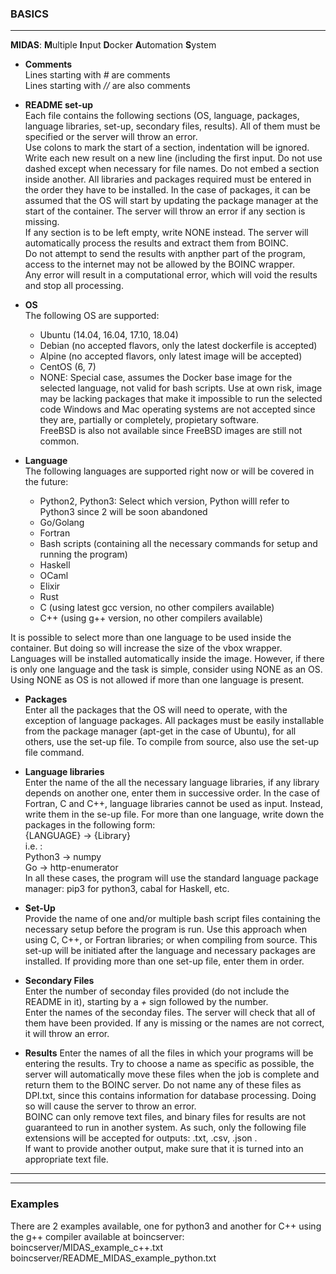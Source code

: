 ### BASICS

-----

**MIDAS**: **M**ultiple **I**nput **D**ocker **A**utomation **S**ystem


* **Comments**  
Lines starting with *#* are comments  
Lines starting with *//* are also comments  

* **README set-up**  
Each file contains the following sections (OS, language, packages, language libraries, set-up, secondary files, results). All of them
must be specified or the server will throw an error.  
Use colons to mark the start of a section, indentation will be ignored. Write each new result on a new line (including the first input.
Do not use dashed except when necessary for file names. Do not embed a section inside another. All libraries and packages required must be
entered in the order they have to be installed. In the case of packages, it can be assumed that the OS will start by updating the package manager
at the start of the container. 
The server will throw an error if any section is missing.  
If any section is to be left empty, write NONE instead.
The server will automatically process the results and extract them from BOINC.  
Do not attempt to send the results with anpther part of the program, access to the internet may not be allowed by the BOINC wrapper.  
Any error will result in a computational error, which will void the results and stop all processing.  

* **OS**  
The following OS are supported:
	* Ubuntu (14.04, 16.04, 17.10, 18.04)  
	* Debian (no accepted flavors, only the latest dockerfile is accepted)  
	* Alpine (no accepted flavors, only latest image will be accepted)  
	* CentOS (6, 7)  
	* NONE: Special case, assumes the Docker base image for the selected language, not valid for bash scripts. Use at own risk, image may be lacking packages that make it impossible to run the selected code
Windows and Mac operating systems are not accepted since they are, partially or completely, propietary software.  
FreeBSD is also not available since FreeBSD images are still not common.  

* **Language**  
The following languages are supported right now or will be covered in the future:
	* Python2, Python3: Select which version, Python willl refer to Python3 since 2 will be soon abandoned
	* Go/Golang
	* Fortran
	* Bash scripts (containing all the necessary commands for setup and running the program)
	* Haskell
	* OCaml
	* Elixir
	* Rust
	* C (using latest gcc version, no other compilers available)
	* C++ (using g++ version, no other compilers available)

It is possible to select more than one language to be used inside the container. But doing so will increase the size of the vbox wrapper. Languages
will be installed automatically inside the image. However, if there is only one language and the task is simple, consider using NONE as an OS.
Using NONE as OS is not allowed if more than one language is present.  

* **Packages**  
Enter all the packages that the OS will need to operate, with the exception of language packages. All packages must be easily installable
from the package manager (apt-get in the case of Ubuntu), for all others, use the set-up file. To compile from source, also use the
set-up file command.  

* **Language libraries**  
Enter the name of the all the necessary language libraries, if any library depends on another one, enter them in successive order. In the case of 
Fortran, C and C++, language libraries cannot be used as input. Instead, write them in the se-up file. 
For more than one language, write down the packages in the following form:  
{LANGUAGE} -> {Library}  
i.e. :  
	Python3 -> numpy  
	Go -> http-enumerator  
In all these cases, the program will use the standard language package manager: pip3 for python3, cabal for Haskell, etc.  

* **Set-Up**  
Provide the name of one and/or multiple bash script files containing the necessary setup before the program is run. Use this approach
when using C, C++, or Fortran libraries; or when compiling from source. This set-up will be initiated after the language and necessary
packages are installed. If providing more than one set-up file, enter them in order.  

* **Secondary Files**  
Enter the number of seconday files provided (do not include the README in it), starting by a *+* sign followed by the number.  
Enter the names of the seconday files. The server will check that all of them have been provided. If any is missing or the names
are not correct, it will throw an error.  

* **Results**
Enter the names of all the files in which your programs will be entering the results. Try to choose a name as specific as possible,
the server will automatically move these files when the job is complete and return them to the BOINC server. Do not name any of these files
as DPI.txt, since this contains information for database processing. Doing so will cause the server to throw an error.  
BOINC can only remove text files, and binary files for results are not guaranteed to run in another system. As such, only the following
file extensions will be accepted for outputs: .txt, .csv, .json .  
If want to provide another output, make sure that it is turned into an appropriate text file.

-------
------

### Examples
There are 2 examples available, one for python3 and another for C++ using the g++ compiler available at boincserver:
boincserver/MIDAS_example_c++.txt  
boincserver/README_MIDAS_example_python.txt
